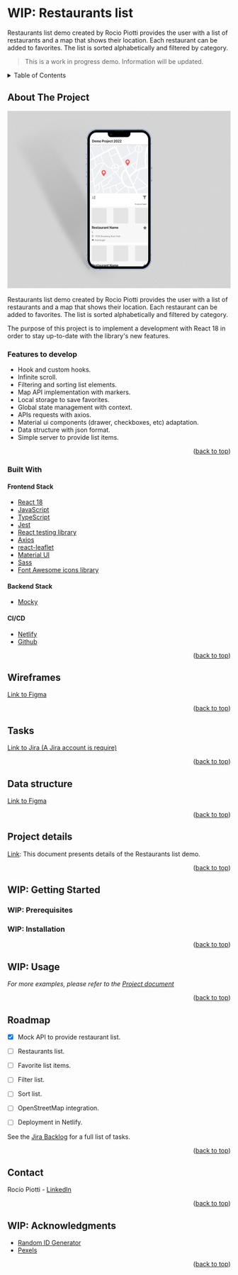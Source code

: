 <div id="top"></div>

# WIP: Restaurants list

Restaurants list demo created by Rocio Piotti provides the user with a list of restaurants and a map that shows their location. Each restaurant can be added to favorites. The list is sorted alphabetically and filtered by category.

> This is a work in progress demo. Information will be updated.


<!-- TABLE OF CONTENTS -->
<details>
  <summary>Table of Contents</summary>
  <ol>
    <li>
      <a href="#about-the-project">About The Project</a>
      <ul>
        <li><a href="#built-with">Built With</a></li>
      </ul>
    </li>
    <li><a href="#wireframes">Wireframes</a></li>
    <li><a href="#tasks">Tasks</a></li>
    <li><a href="#data-structure">Data structure</a></li>
    <li><a href="#project-details">Project details</a></li>
    <li>
      <a href="#getting-started">Getting Started</a>
      <ul>
        <li><a href="#prerequisites">Prerequisites</a></li>
        <li><a href="#installation">Installation</a></li>
      </ul>
    </li>
    <li><a href="#usage">Usage</a></li>
    <li><a href="#roadmap">Roadmap</a></li>
    <li><a href="#contributing">Contributing</a></li>
    <li><a href="#contact">Contact</a></li>
    <li><a href="#acknowledgments">Acknowledgments</a></li>
  </ol>
</details>


<!-- ABOUT THE PROJECT -->
## About The Project

<p align="center">
  <img src="https://raw.githubusercontent.com/rociopiotti/restaurants-list/main/src/images/restaurant-list-screenshot.png" alt="project screenshot" height="400">
</p>


Restaurants list demo created by Rocio Piotti provides the user with a list of restaurants and a map that shows their location. Each restaurant can be added to favorites. The list is sorted alphabetically and filtered by category.

The purpose of this project is to implement a development with React 18 in order to stay up-to-date with the library's new features.

### Features to develop

- Hook and custom hooks.
- Infinite scroll.
- Filtering and sorting list elements.
- Map API implementation with markers.
- Local storage to save favorites.
- Global state management with context.
- APIs requests with axios.
- Material ui components (drawer, checkboxes, etc) adaptation.
- Data structure with json format.
- Simple server to provide list items.

<p align="right">(<a href="#top">back to top</a>)</p>


### Built With

#### Frontend Stack
* [React 18](https://reactjs.org/)
* [JavaScript](https://www.javascript.com/)
* [TypeScript](https://www.typescriptlang.org/)
* [Jest](https://jestjs.io/es-ES/)
* [React testing library](https://testing-library.com/docs/react-testing-library/intro/)
* [Axios](https://axios-http.com/docs/intro)
* [react-leaflet](https://react-leaflet.js.org/)
* [Material UI](https://mui.com/)
* [Sass](https://sass-lang.com/)
* [Font Awesome icons library](https://fontawesome.com/)

#### Backend Stack

* [Mocky](https://designer.mocky.io/)

#### CI/CD

* [Netlify](https://www.netlify.com/)
* [Github](https://github.com/)

<p align="right">(<a href="#top">back to top</a>)</p>



## Wireframes
[Link to Figma](https://www.figma.com/file/AfTsd3XD2UuLc8X9fNIZOE/Demo-Project-2022?node-id=0%3A1)


<p align="right">(<a href="#top">back to top</a>)</p>



## Tasks
[Link to Jira (A Jira account is require)](https://rociodevelopment.atlassian.net/)


<p align="right">(<a href="#top">back to top</a>)</p>


## Data structure
[Link to Figma](https://www.figma.com/file/9fwFjEUBIyc3QfGHJ2qxAr/Restaurant-model?node-id=0%3A1)


<p align="right">(<a href="#top">back to top</a>)</p>


## Project details
[Link](https://drive.google.com/file/d/1erA3gf9eFcfQiNiuickz1NjY-5EKfDGa/view?usp=sharing):
This document presents details of the Restaurants list demo.


<p align="right">(<a href="#top">back to top</a>)</p>


<!-- GETTING STARTED -->
## WIP: Getting Started

### WIP: Prerequisites

### WIP: Installation

<p align="right">(<a href="#top">back to top</a>)</p>


<!-- USAGE EXAMPLES -->
## WIP: Usage

_For more examples, please refer to the [Project document](https://drive.google.com/file/d/1zPkwykzrs9nOeaw-IbQI58gjre_4j844/view?usp=sharing)_

<p align="right">(<a href="#top">back to top</a>)</p>



<!-- ROADMAP -->
## Roadmap

- [x] Mock API to provide restaurant list.
- [ ] Restaurants list.
- [ ] Favorite list items.
- [ ] Filter list.
- [ ] Sort  list.
- [ ] OpenStreetMap integration.
- [ ] Deployment in Netlify.


See the [Jira Backlog](https://rociodevelopment.atlassian.net/) for a full list of tasks.

<p align="right">(<a href="#top">back to top</a>)</p>


<!-- CONTACT -->
## Contact

Rocío Piotti - [LinkedIn](https://www.linkedin.com/in/rocio-piotti/)

<!-- Project Link: [https://github.com/github_username/repo_name](https://github.com/github_username/repo_name) -->

<p align="right">(<a href="#top">back to top</a>)</p>



<!-- ACKNOWLEDGMENTS -->
## WIP: Acknowledgments
* [Random ID Generator](https://www.345tool.com/generator/random-id-generator)
* [Pexels](https://www.pexels.com/es-es/)
<p align="right">(<a href="#top">back to top</a>)</p>



<!-- MARKDOWN LINKS & IMAGES -->
<!-- https://www.markdownguide.org/basic-syntax/#reference-style-links -->
[linkedin-shield]: https://img.shields.io/badge/LinkedIn-blue?style=flat&logo=linkedin
[linkedin-url]: https://www.linkedin.com/in/rocio-piotti/
[product-screenshot]: /src/images/restaurant-list-screenshot.png
